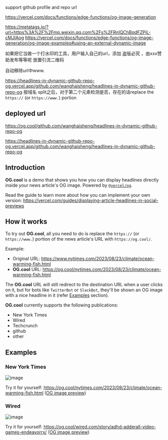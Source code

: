 support github profile and repo url


https://vercel.com/docs/functions/edge-functions/og-image-generation

https://metatags.io/?url=https%3A%2F%2Fmp.weixin.qq.com%2Fs%2FRnIQChBqdFZPjL-cMJIAog
https://vercel.com/docs/functions/edge-functions/og-image-generation/og-image-examples#using-an-external-dynamic-image

如果把它当做一个打水印的工具，用户输入自己的url，添加 盗版必究 ，由xxx赞助发布等等呢 放置引流二维码



自动移除url中www.

https://headlines-in-dynamic-github-repo-og.vercel.app/github.com/wanghaisheng/headlines-in-dynamic-github-repo-og
按域名 split之后，对于第二个元素检测是否，存在的话replace the `https://` (or `https://www.`) portion

## deployed url


https://og.cool/github.com/wanghaisheng/headlines-in-dynamic-github-repo-og


https://headlines-in-dynamic-github-repo-og.vercel.app/github.com/wanghaisheng/headlines-in-dynamic-github-repo-og



## Introduction

**OG.cool** is a demo that shows you how you can display headlines directly inside your news article's OG image. Powered by [`@vercel/og`](https://vercel.com/docs/functions/edge-functions/og-image-generation).

Read the guide to learn more about how you can implement your own version: https://vercel.com/guides/displaying-article-headlines-in-social-previews

## How it works

To try out **OG.cool**, all you need to do is replace the `https://` (or `https://www.`) portion of the news article's URL with `https://og.cool/`.

Example:

- Original URL: https://www.nytimes.com/2023/08/23/climate/ocean-warming-fish.html
- **OG.cool** URL: https://og.cool/nytimes.com/2023/08/23/climate/ocean-warming-fish.html

The **OG.cool** URL will still redirect to the destination URL when a user clicks on it, but for bots like `TwitterBot` or `SlackBot`, they'll be shown an OG image with a nice headline in it (refer [Examples](#examples) section).

**OG.cool** currently supports the following publications:

- New York Times
- Wired
- Techcrunch
- github
- other

## Examples

### New York Times

![image](https://github.com/steven-tey/og/assets/28986134/fd79bf14-cab1-4989-a5bb-74146fa43485)

Try it for yourself: https://og.cool/nytimes.com/2023/08/23/climate/ocean-warming-fish.html ([OG image preview](https://dub.co/tools/metatags?url=https%3A%2F%2Fog.cool%2Fnytimes.com%2F2023%2F08%2F23%2Fclimate%2Focean-warming-fish.html))

### Wired

![image](https://github.com/steven-tey/og/assets/28986134/7de03193-05e0-4ee1-bb3a-45c12ed70cf7)

Try it for yourself: https://og.cool/wired.com/story/adhd-adderall-video-games-endeavorrx/ ([OG image preview](https://dub.co/tools/metatags?url=https%3A%2F%2Fog.cool%2Fwired.com%2Fstory%2Fadhd-adderall-video-games-endeavorrx%2F))
